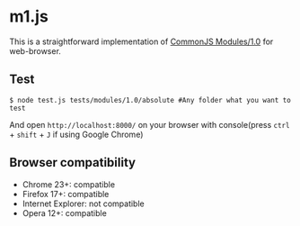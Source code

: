 m1.js
=====
This is a straightforward implementation of [CommonJS Modules/1.0](http://wiki.commonjs.org/wiki/Modules/1.0) for web-browser.

Test
----

	$ node test.js tests/modules/1.0/absolute #Any folder what you want to test

And open `http://localhost:8000/` on your browser with console(press `ctrl` + `shift` + `J` if using Google Chrome)

Browser compatibility
---------------------
 * Chrome 23+: compatible
 * Firefox 17+: compatible
 * Internet Explorer: not compatible
 * Opera 12+: compatible